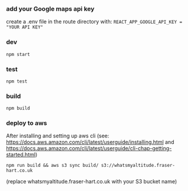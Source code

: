 ### add your Google maps api key
create a .env file in the route directory with: `REACT_APP_GOOGLE_API_KEY = "YOUR API KEY"
`
### dev
`npm start`

### test
`npm test`

### build
`npm build`

### deploy to aws
After installing and setting up aws cli (see: https://docs.aws.amazon.com/cli/latest/userguide/installing.html and https://docs.aws.amazon.com/cli/latest/userguide/cli-chap-getting-started.html)

`npm run build && aws s3 sync build/ s3://whatsmyaltitude.fraser-hart.co.uk`

(replace whatsmyaltitude.fraser-hart.co.uk with your S3 bucket name)

